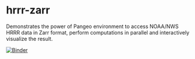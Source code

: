 # hrrr-zarr
Demonstrates the power of Pangeo environment to access NOAA/NWS HRRR data in Zarr format, perform computations in parallel and interactively visualize the result.

[![Binder](https://aws-uswest2-binder.pangeo.io/badge_logo.svg)](https://aws-uswest2-binder.pangeo.io/v2/gh/reproducible-notebooks/hrrr-zarr/master)
